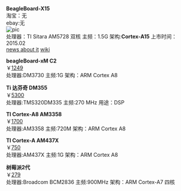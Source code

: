 **BeagleBoard-X15**   
淘宝：无   
ebay:无    
![pic](http://www.elinux.org/images/8/85/X15_Beta_Front.jpg)    
处理器：TI Sitara AM5728 双核 主频：1.5G 架构:**Cortex-A15** 上市时间：2015.02    
[news about it](http://linuxgizmos.com/beagleboard-x15-features-dual-core-cortex-a15-sitara/) [wiki](http://www.elinux.org/Beagleboard:BeagleBoard-X15)   

**beagleBoard-xM C2**   
￥[1249](http://item.taobao.com/item.htm?spm=a230r.1.14.23.7vCQoV&id=16992602251&ns=1&abbucket=6#detail)    
处理器:DM3730 主频:1G 架构：ARM Cortex A8    

**Ti 达芬奇 DM355**      
￥[5300](http://item.taobao.com/item.htm?spm=a230r.1.14.32.dWgcrc&id=5161068715&ns=1&abbucket=6#detail)      
处理器:TMS320DM335  主频:270 MHz 用途：DSP  

**TI Cortex-A8 AM3358**    
￥[1700](http://item.taobao.com/item.htm?spm=a230r.1.14.202.dWgcrc&id=38641049337&ns=1&abbucket=6#detail)   
处理器:AM3358 主频:720M 架构：ARM Cortex A8   

**TI Cortex-A AM437X**      
￥[750](http://item.taobao.com/item.htm?spm=a230r.1.14.71.HFMQxr&id=44384817080&ns=1&abbucket=6#detail)       
处理器:AM437X  主频:1G 架构：ARM Cortex A8   


**树莓派2代**      
￥[279](http://detail.tmall.com/item.htm?spm=a230r.1.14.1.VIaeyA&id=43964486801&ad_id=&am_id=&cm_id=140105335569ed55e27b&pm_id=&abbucket=6)       
处理器:Broadcom BCM2836  主频:900MHz 架构：ARM Cortex-A7 四核




